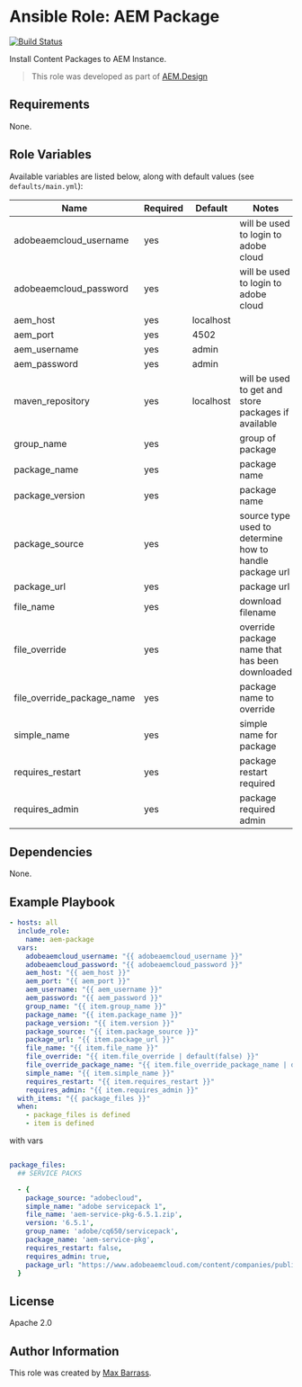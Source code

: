 # Ansible Role: AEM Package

[![Build Status](https://travis-ci.org/aem-design/ansible-role-aem-package.svg?branch=master)](https://travis-ci.org/aem-design/ansible-role-aem-package)

Install Content Packages to AEM Instance.
> This role was developed as part of
> [AEM.Design](http://aem.design/)

## Requirements

None.

## Role Variables

Available variables are listed below, along with default values (see `defaults/main.yml`):

| Name                       	| Required 	| Default   	| Notes                                                   	|
|----------------------------	|----------	|-----------	|---------------------------------------------------------	|
| adobeaemcloud_username     	| yes      	|           	| will be used to login to adobe cloud                    	|
| adobeaemcloud_password     	| yes      	|           	| will be used to login to adobe cloud                    	|
| aem_host                   	| yes      	| localhost 	|                                                         	|
| aem_port                   	| yes      	| 4502      	|                                                         	|
| aem_username               	| yes      	| admin     	|                                                         	|
| aem_password               	| yes      	| admin     	|                                                         	|
| maven_repository           	| yes      	| localhost    	| will be used to get and store packages if available     	|
| group_name                 	| yes      	|           	| group of package                                        	|
| package_name               	| yes      	|           	| package name                                            	|
| package_version            	| yes      	|           	| package name                                            	|
| package_source             	| yes      	|           	| source type used to determine how to handle package url 	|
| package_url                	| yes      	|           	| package url                                             	|
| file_name                  	| yes      	|           	| download filename                                       	|
| file_override              	| yes      	|           	| override package name that has been downloaded          	|
| file_override_package_name 	| yes      	|           	| package name to override                                	|
| simple_name                	| yes      	|           	| simple name for package                                 	|
| requires_restart           	| yes      	|           	| package restart required                                	|
| requires_admin             	| yes      	|           	| package required admin                                  	|

## Dependencies

None.

## Example Playbook

```yaml
- hosts: all
  include_role:
    name: aem-package
  vars:
    adobeaemcloud_username: "{{ adobeaemcloud_username }}"
    adobeaemcloud_password: "{{ adobeaemcloud_password }}"
    aem_host: "{{ aem_host }}"
    aem_port: "{{ aem_port }}"
    aem_username: "{{ aem_username }}"
    aem_password: "{{ aem_password }}"
    group_name: "{{ item.group_name }}"
    package_name: "{{ item.package_name }}"
    package_version: "{{ item.version }}"
    package_source: "{{ item.package_source }}"
    package_url: "{{ item.package_url }}"
    file_name: "{{ item.file_name }}"
    file_override: "{{ item.file_override | default(false) }}"
    file_override_package_name: "{{ item.file_override_package_name | default('') }}"
    simple_name: "{{ item.simple_name }}"
    requires_restart: "{{ item.requires_restart }}"
    requires_admin: "{{ item.requires_admin }}"
  with_items: "{{ package_files }}"
  when:
    - package_files is defined
    - item is defined
```

with vars

```yaml

package_files:
  ## SERVICE PACKS

  - {
    package_source: "adobecloud",
    simple_name: "adobe servicepack 1",
    file_name: 'aem-service-pkg-6.5.1.zip',
    version: '6.5.1',
    group_name: 'adobe/cq650/servicepack',
    package_name: 'aem-service-pkg',
    requires_restart: false,
    requires_admin: true,
    package_url: "https://www.adobeaemcloud.com/content/companies/public/adobe/packages/cq650/servicepack/AEM-6.5.1.0/jcr%3acontent/package/file.res/AEM-6.5.1.0-6.5.1.zip"
  }


```

## License

Apache 2.0

## Author Information

This role was created by [Max Barrass](https://aem.design/).